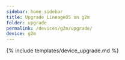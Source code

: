```yaml
---
sidebar: home_sidebar
title: Upgrade LineageOS on g2m
folder: upgrade
permalink: /devices/g2m/upgrade/
device: g2m
---
```

{% include templates/device_upgrade.md %}
